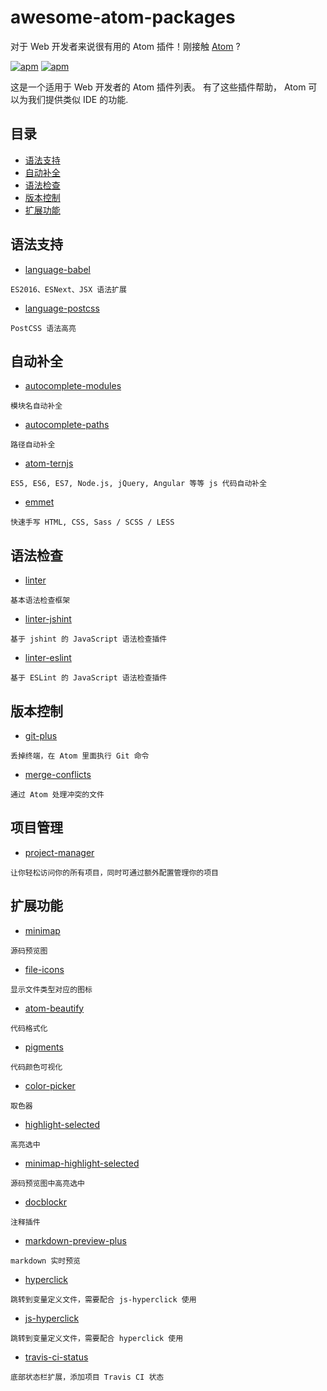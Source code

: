 # awesome-atom-packages
对于 Web 开发者来说很有用的 Atom 插件！刚接触 [Atom](https://atom.io/) ?

[![apm](https://img.shields.io/badge/atom-v1.11.2-green.svg)](http://atom.io/)
[![apm](https://img.shields.io/badge/license-CC%20BY%204.0-blue.svg)](https://creativecommons.org/licenses/by/4.0/)

这是一个适用于 Web 开发者的 Atom 插件列表。 有了这些插件帮助， Atom 可以为我们提供类似 IDE 的功能.

## 目录
* [语法支持](#语法支持)
* [自动补全](#自动补全)
* [语法检查](#语法检查)
* [版本控制](#版本控制)
* [扩展功能](#扩展功能)

## 语法支持
* [language-babel](https://atom.io/packages/language-babel)
```
ES2016、ESNext、JSX 语法扩展
```
* [language-postcss](https://atom.io/packages/language-postcss)
```
PostCSS 语法高亮
```

## 自动补全
* [autocomplete-modules](https://atom.io/packages/autocomplete-modules)
```
模块名自动补全
```
* [autocomplete-paths](https://atom.io/packages/autocomplete-paths)
```
路径自动补全
```
* [atom-ternjs](https://atom.io/packages/atom-ternjs)
```
ES5, ES6, ES7, Node.js, jQuery, Angular 等等 js 代码自动补全
```
* [emmet](https://atom.io/packages/emmet)
```
快速手写 HTML, CSS, Sass / SCSS / LESS
```

## 语法检查
* [linter](https://atom.io/packages/linter)
```
基本语法检查框架
```
* [linter-jshint](https://atom.io/packages/linter-jshint)
```
基于 jshint 的 JavaScript 语法检查插件
```
* [linter-eslint](https://atom.io/packages/linter-eslint)
```
基于 ESLint 的 JavaScript 语法检查插件
```

## 版本控制
* [git-plus](https://atom.io/packages/git-plus)
```
丢掉终端，在 Atom 里面执行 Git 命令
```
* [merge-conflicts](https://atom.io/packages/merge-conflicts)
```
通过 Atom 处理冲突的文件
```

## 项目管理
* [project-manager](https://atom.io/packages/project-manager)
```
让你轻松访问你的所有项目，同时可通过额外配置管理你的项目
```

## 扩展功能
* [minimap](https://atom.io/packages/minimap)
```
源码预览图
```
* [file-icons](https://atom.io/packages/file-icons)
```
显示文件类型对应的图标
```
* [atom-beautify](https://atom.io/packages/atom-beautify)
```
代码格式化
```
* [pigments](https://atom.io/packages/pigments)
```
代码颜色可视化
```
* [color-picker](https://atom.io/packages/color-picker)
```
取色器
```
* [highlight-selected](https://atom.io/packages/highlight-selected)
```
高亮选中
```
* [minimap-highlight-selected](https://atom.io/packages/minimap-highlight-selected)
```
源码预览图中高亮选中
```
* [docblockr](https://atom.io/packages/docblockr)
```
注释插件
```
* [markdown-preview-plus](https://atom.io/packages/markdown-preview-plus)
```
markdown 实时预览
```
* [hyperclick](https://atom.io/packages/hyperclick)
```
跳转到变量定义文件，需要配合 js-hyperclick 使用
```
* [js-hyperclick](https://atom.io/packages/js-hyperclick)
```
跳转到变量定义文件，需要配合 hyperclick 使用
```
* [travis-ci-status](https://atom.io/packages/travis-ci-status)
```
底部状态栏扩展，添加项目 Travis CI 状态
```
